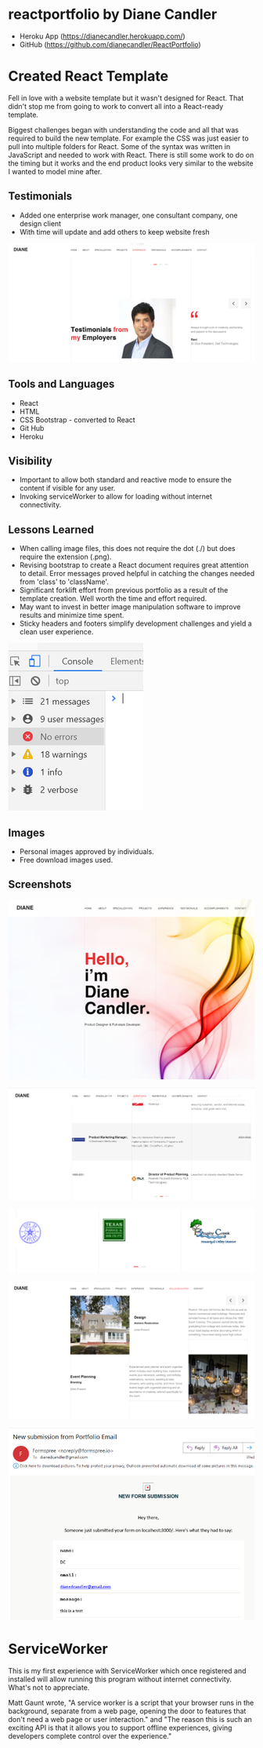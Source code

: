 # reactportfolio by Diane Candler

* Heroku App (https://dianecandler.herokuapp.com/)
* GitHub (https://github.com/dianecandler/ReactPortfolio)


# Created React Template
Fell in love with a website template but it wasn't designed for React. That didn't stop me from going to work to convert all into a React-ready template.

Biggest challenges began with understanding the code and all that was required to build the new template. For example the CSS was just easier to pull into multiple folders for React. Some of the syntax was written in JavaScript and needed to work with React. There is still some work to do on the timing but it works and the end product looks very similar to the website I wanted to model mine after.

## Testimonials
* Added one enterprise work manager, one consultant company, one design client
* With time will update and add others to keep website fresh

![Testimonials #1](/public/img/ravi.png)

##  Tools and Languages
* React
* HTML
* CSS Bootstrap - converted to React
* Git Hub 
* Heroku

## Visibility
* Important to allow both standard and reactive mode to ensure the content if visible for any user.
* Invoking serviceWorker to allow for loading without internet connectivity.

## Lessons Learned
* When calling image files, this does not require the dot (./) but does require the extension (.png).
* Revising bootstrap to create a React document requires great attention to detail.  Error messages proved helpful in catching the changes needed from 'class' to 'className'.
* Significant forklift effort from previous portfolio as a result of the template creation.  Well worth the time and effort required.
* May want to invest in better image manipulation software to improve results and minimize time spent.
* Sticky headers and footers simplify development challenges and yield a clean user experience.

![Publishing w/o Errors](/public/img/noerrors.png)

## Images
* Personal images approved by individuals.
* Free download images used.

## Screenshots
![Hero Page](/public/img/hero.png)

![Experience Page 2 of 3](/public/img/experience.png)

![Volunteer Logos Page 1 of 2](/public/img/volunteerlogos.png)

![Skills & Education Page 2 of 2](/public/img/skillsedu.png)

![Contact Me email proof](/public/img/ctcemail.png)


# ServiceWorker
This is my first experience with ServiceWorker which once registered and installed will allow running this program without internet connectivity.  What's not to appreciate. 

Matt Gaunt wrote, "A service worker is a script that your browser runs in the background, separate from a web page, opening the door to features that don't need a web page or user interaction." and "The reason this is such an exciting API is that it allows you to support offline experiences, giving developers complete control over the experience."

